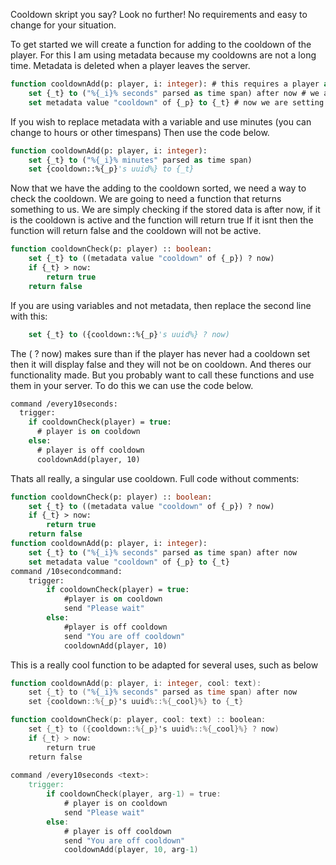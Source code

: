 Cooldown skript you say? Look no further!
No requirements and easy to change for your situation.

To get started we will create a function for adding to the cooldown of the player.
For this I am using metadata because my cooldowns are not a long time.
Metadata is deleted when a player leaves the server.
```vb
function cooldownAdd(p: player, i: integer): # this requires a player and an integer of seconds to add.
    set {_t} to ("%{_i}% seconds" parsed as time span) after now # we are turning that integer into that amount of seconds after now
    set metadata value "cooldown" of {_p} to {_t} # now we are setting the cooldown to something on the player
```
If you wish to replace metadata with a variable and use minutes (you can change to hours or other timespans)
Then use the code below.
```vb
function cooldownAdd(p: player, i: integer):
    set {_t} to ("%{_i}% minutes" parsed as time span)
    set {cooldown::%{_p}'s uuid%} to {_t}
```

Now that we have the adding to the cooldown sorted, we need a way to check the cooldown.
We are going to need a function that returns something to us.
We are simply checking if the stored data is after now, if it is the cooldown is active and the function will return true
If it isnt then the function will return false and the cooldown will not be active.
```vb
function cooldownCheck(p: player) :: boolean:
    set {_t} to ((metadata value "cooldown" of {_p}) ? now)
    if {_t} > now:
        return true
    return false
```

If you are using variables and not metadata, then replace the second line with this:
```vb
    set {_t} to ({cooldown::%{_p}'s uuid%} ? now) 
```
The ( ? now) makes sure than if the player has never had a cooldown set then it will display false and they will not be on cooldown.
And theres our functionality made.
But you probably want to call these functions and use them in your server.
To do this we can use the code below.
```vb
command /every10seconds:
  trigger:
    if cooldownCheck(player) = true:
      # player is on cooldown
    else:
      # player is off cooldown
      cooldownAdd(player, 10)
```

Thats all really, a singular use cooldown.
Full code without comments:
```vb
function cooldownCheck(p: player) :: boolean:
    set {_t} to ((metadata value "cooldown" of {_p}) ? now)
    if {_t} > now:
        return true
    return false
function cooldownAdd(p: player, i: integer):
    set {_t} to ("%{_i}% seconds" parsed as time span) after now
    set metadata value "cooldown" of {_p} to {_t}
command /10secondcommand:
    trigger:
        if cooldownCheck(player) = true:
            #player is on cooldown
            send "Please wait"
        else:
            #player is off cooldown
            send "You are off cooldown"
            cooldownAdd(player, 10)
```

This is a really cool function to be adapted for several uses, such as below

```v
function cooldownAdd(p: player, i: integer, cool: text):
    set {_t} to ("%{_i}% seconds" parsed as time span) after now
    set {cooldown::%{_p}'s uuid%::%{_cool}%} to {_t}

function cooldownCheck(p: player, cool: text) :: boolean:
    set {_t} to ({cooldown::%{_p}'s uuid%::%{_cool}%} ? now)
    if {_t} > now:
        return true
    return false
	
command /every10seconds <text>:
	trigger:
		if cooldownCheck(player, arg-1) = true:
			# player is on cooldown
			send "Please wait"
		else:
			# player is off cooldown
			send "You are off cooldown"
			cooldownAdd(player, 10, arg-1)
```
